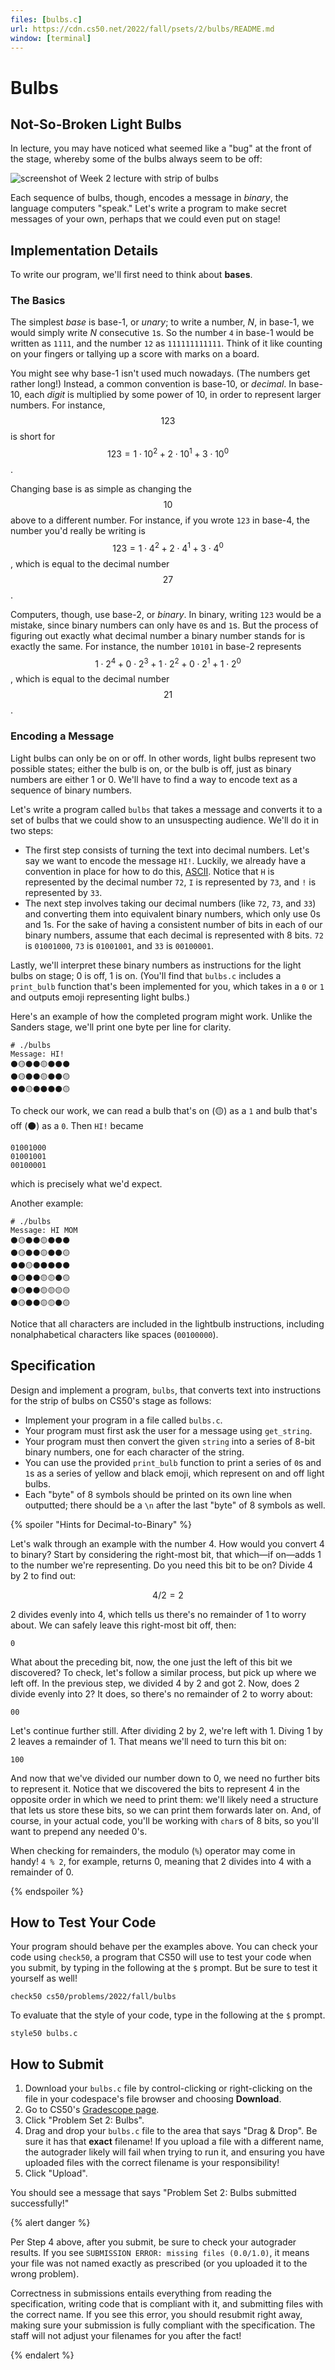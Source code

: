 ```yaml
---
files: [bulbs.c]
url: https://cdn.cs50.net/2022/fall/psets/2/bulbs/README.md
window: [terminal]
---
```


# Bulbs

## Not-So-Broken Light Bulbs

In lecture, you may have noticed what seemed like a "bug" at the front of the stage, whereby some of the bulbs always seem to be off:

![screenshot of Week 2 lecture with strip of bulbs](binary_bulbs.jpg)

Each sequence of bulbs, though, encodes a message in *binary*, the language computers "speak." Let's write a program to make secret messages of your own, perhaps that we could even put on stage!

## Implementation Details

To write our program, we'll first need to think about **bases**.

### The Basics

The simplest *base* is base-1, or *unary*; to write a number, *N*, in base-1, we would simply write *N* consecutive `1`s. So the number `4` in base-1 would be written as `1111`, and the number `12` as `111111111111`. Think of it like counting on your fingers or tallying up a score with marks on a board.

You might see why base-1 isn't used much nowadays. (The numbers get rather long!) Instead, a common convention is base-10, or *decimal*. In base-10, each *digit* is multiplied by some power of 10, in order to represent larger numbers. For instance, $$123$$ is short for $$123 = 1 \cdot 10^2 + 2 \cdot 10^1 + 3 \cdot 10^0$$.

Changing base is as simple as changing the $$10$$ above to a different number. For instance, if you wrote `123` in base-4, the number you'd really be writing is $$123 = 1 \cdot 4^2 + 2 \cdot 4^1 + 3 \cdot 4^0$$, which is equal to the decimal number $$27$$.

Computers, though, use base-2, or *binary*. In binary, writing `123` would be a mistake, since binary numbers can only have `0`s and `1`s. But the process of figuring out exactly what decimal number a binary number stands for is exactly the same. For instance, the number `10101` in base-2 represents $$1 \cdot 2^4 + 0 \cdot 2^3 + 1 \cdot 2^2 + 0 \cdot 2^1 + 1 \cdot 2^0$$, which is equal to the decimal number $$21$$.

### Encoding a Message

Light bulbs can only be on or off. In other words, light bulbs represent two possible states; either the bulb is on, or the bulb is off, just as binary numbers are either 1 or 0. We'll have to find a way to encode text as a sequence of binary numbers.

Let's write a program called `bulbs` that takes a message and converts it to a set of bulbs that we could show to an unsuspecting audience. We'll do it in two steps:

* The first step consists of turning the text into decimal numbers. Let's say we want to encode the message `HI!`. Luckily, we already have a convention in place for how to do this, [ASCII](https://asciichart.com/). Notice that `H` is represented by the decimal number `72`, `I` is represented by `73`, and `!` is represented by `33`.
* The next step involves taking our decimal numbers (like `72`, `73`, and `33`) and converting them into equivalent binary numbers, which only use 0s and 1s. For the sake of having a consistent number of bits in each of our binary numbers, assume that each decimal is represented with 8 bits. `72` is `01001000`, `73` is `01001001`, and `33` is `00100001`.

Lastly, we'll interpret these binary numbers as instructions for the light bulbs on stage; 0 is off, 1 is on. (You'll find that `bulbs.c` includes a `print_bulb` function that's been implemented for you, which takes in a `0` or `1` and outputs emoji representing light bulbs.)

Here's an example of how the completed program might work. Unlike the Sanders stage, we'll print one byte per line for clarity.

```
# ./bulbs
Message: HI!
⚫🟡⚫⚫🟡⚫⚫⚫
⚫🟡⚫⚫🟡⚫⚫🟡
⚫⚫🟡⚫⚫⚫⚫🟡
```

To check our work, we can read a bulb that's on (🟡) as a `1` and bulb that's off (⚫) as a `0`. Then `HI!` became

```
01001000
01001001
00100001
```

which is precisely what we'd expect.

Another example:

```
# ./bulbs
Message: HI MOM
⚫🟡⚫⚫🟡⚫⚫⚫
⚫🟡⚫⚫🟡⚫⚫🟡
⚫⚫🟡⚫⚫⚫⚫⚫
⚫🟡⚫⚫🟡🟡⚫🟡
⚫🟡⚫⚫🟡🟡🟡🟡
⚫🟡⚫⚫🟡🟡⚫🟡
```

Notice that all characters are included in the lightbulb instructions, including nonalphabetical characters like spaces (`00100000`).

## Specification

Design and implement a program, `bulbs`, that converts text into instructions for the strip of bulbs on CS50's stage as follows:

* Implement your program in a file called `bulbs.c`.
* Your program must first ask the user for a message using `get_string`.
* Your program must then convert the given `string` into a series of 8-bit binary numbers, one for each character of the string.
* You can use the provided `print_bulb` function to print a series of `0`s and `1`s as a series of yellow and black emoji, which represent on and off light bulbs.
* Each "byte" of 8 symbols should be printed on its own line when outputted; there should be a `\n` after the last "byte" of 8 symbols as well.

{% spoiler "Hints for Decimal-to-Binary" %}

Let's walk through an example with the number 4. How would you convert 4 to binary? Start by considering the right-most bit, that which—if on—adds 1 to the number we're representing. Do you need this bit to be on? Divide 4 by 2 to find out:

$$4 / 2 = 2$$

2 divides evenly into 4, which tells us there's no remainder of 1 to worry about. We can safely leave this right-most bit off, then:

```
0
```

What about the preceding bit, now, the one just the left of this bit we discovered? To check, let's follow a similar process, but pick up where we left off. In the previous step, we divided 4 by 2 and got 2. Now, does 2 divide evenly into 2? It does, so there's no remainder of 2 to worry about:

```
00
```

Let's continue further still. After dividing 2 by 2, we're left with 1. Diving 1 by 2 leaves a remainder of 1. That means we'll need to turn this bit on:

```
100
```

And now that we've divided our number down to 0, we need no further bits to represent it. Notice that we discovered the bits to represent 4 in the opposite order in which we need to print them: we'll likely need a structure that lets us store these bits, so we can print them forwards later on. And, of course, in your actual code, you'll be working with `char`s of 8 bits, so you'll want to prepend any needed 0's.

When checking for remainders, the modulo (`%`) operator may come in handy! `4 % 2`, for example, returns 0, meaning that 2 divides into 4 with a remainder of 0.

{% endspoiler %}

## How to Test Your Code

Your program should behave per the examples above. You can check your code using `check50`, a program that CS50 will use to test your code when you submit, by typing in the following at the `$` prompt. But be sure to test it yourself as well!

```
check50 cs50/problems/2022/fall/bulbs
```

To evaluate that the style of your code, type in the following at the `$` prompt. 

```
style50 bulbs.c
```

## How to Submit

1. Download your `bulbs.c` file by control-clicking or right-clicking on the file in your codespace's file browser and choosing **Download**.
1. Go to CS50's [Gradescope page](https://www.gradescope.com/courses/411020).
1. Click "Problem Set 2: Bulbs".
1. Drag and drop your `bulbs.c` file to the area that says "Drag & Drop". Be sure it has that **exact** filename! If you upload a file with a different name, the autograder likely will fail when trying to run it, and ensuring you have uploaded files with the correct filename is your responsibility!
1. Click "Upload".

You should see a message that says "Problem Set 2: Bulbs submitted successfully!"

{% alert danger %}

Per Step 4 above, after you submit, be sure to check your autograder results. If you see `SUBMISSION ERROR: missing files (0.0/1.0)`, it means your file was not named exactly as prescribed (or you uploaded it to the wrong problem).

Correctness in submissions entails everything from reading the specification, writing code that is compliant with it, and submitting files with the correct name. If you see this error, you should resubmit right away, making sure your submission is fully compliant with the specification. The staff will not adjust your filenames for you after the fact!

{% endalert %}